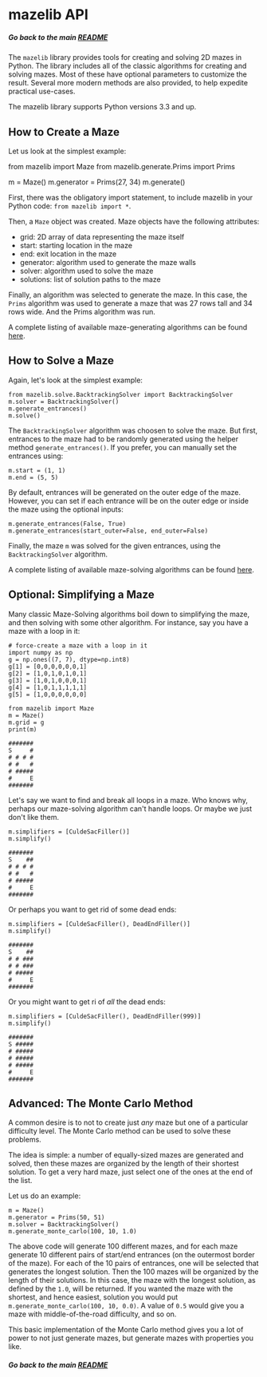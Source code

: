 # mazelib API

##### Go back to the main [README](../README.md)

The `mazelib` library provides tools for creating and solving 2D mazes in Python. The library includes all of the classic algorithms for creating and solving mazes. Most of these have optional parameters to customize the result. Several more modern methods are also provided, to help expedite practical use-cases.

The mazelib library supports Python versions 3.3 and up.


## How to Create a Maze

Let us look at the simplest example:

from mazelib import Maze
from mazelib.generate.Prims import Prims

m = Maze()
m.generator = Prims(27, 34)
m.generate()

First, there was the obligatory import statement, to include mazelib in your Python code: `from mazelib import *`.

Then, a `Maze` object was created. Maze objects have the following attributes:

 * grid: 2D array of data representing the maze itself
 * start: starting location in the maze
 * end: exit location in the maze
 * generator: algorithm used to generate the maze walls
 * solver: algorithm used to solve the maze
 * solutions: list of solution paths to the maze

Finally, an algorithm was selected to generate the maze. In this case, the `Prims` algorithm was used to generate a maze that was 27 rows tall and 34 rows wide. And the Prims algorithm was run.

A complete listing of available maze-generating algorithms can be found [here](MAZE_GEN_ALGOS.md).


## How to Solve a Maze

Again, let's look at the simplest example:

    from mazelib.solve.BacktrackingSolver import BacktrackingSolver
    m.solver = BacktrackingSolver()
    m.generate_entrances()
    m.solve()

The `BacktrackingSolver` algorithm was choosen to solve the maze. But first, entrances to the maze had to be randomly generated using the helper method `generate_entrances()`. If you prefer, you can manually set the entrances using:

    m.start = (1, 1)
    m.end = (5, 5)

By default, entrances will be generated on the outer edge of the maze. However, you can set if each entrance will be on the outer edge or inside the maze using the optional inputs:

    m.generate_entrances(False, True)
    m.generate_entrances(start_outer=False, end_outer=False)

Finally, the maze `m` was solved for the given entrances, using the `BacktrackingSolver` algorithm.

A complete listing of available maze-solving algorithms can be found [here](MAZE_SOLVE_ALGOS.md).


## Optional: Simplifying a Maze

Many classic Maze-Solving algorithms boil down to simplifying the maze, and then solving with some other algorithm. For instance, say you have a maze with a loop in it:

    # force-create a maze with a loop in it
    import numpy as np
    g = np.ones((7, 7), dtype=np.int8)
    g[1] = [0,0,0,0,0,0,1]
    g[2] = [1,0,1,0,1,0,1]
    g[3] = [1,0,1,0,0,0,1]
    g[4] = [1,0,1,1,1,1,1]
    g[5] = [1,0,0,0,0,0,0]

    from mazelib import Maze
    m = Maze()
    m.grid = g
    print(m)

    #######
    S     #
    # # # #
    # #   #
    # #####
    #     E
    #######

Let's say we want to find and break all loops in a maze. Who knows why, perhaps our maze-solving algorithm can't handle loops. Or maybe we just don't like them.

    m.simplifiers = [CuldeSacFiller()]
    m.simplify()

    #######
    S    ##
    # # # #
    # #   #
    # #####
    #     E
    #######

Or perhaps you want to get rid of some dead ends:

    m.simplifiers = [CuldeSacFiller(), DeadEndFiller()]
    m.simplify()

    #######
    S    ##
    # # ###
    # # ###
    # #####
    #     E
    #######

Or you might want to get ri of *all* the dead ends:

    m.simplifiers = [CuldeSacFiller(), DeadEndFiller(999)]
    m.simplify()

    #######
    S #####
    # #####
    # #####
    # #####
    #     E
    #######


## Advanced: The Monte Carlo Method

A common desire is to not to create just *any* maze but one of a particular difficulty level. The Monte Carlo method can be used to solve these problems.

The idea is simple: a number of equally-sized mazes are generated and solved, then these mazes are organized by the length of their shortest solution. To get a very hard maze, just select one of the ones at the end of the list.

Let us do an example:

    m = Maze()
    m.generator = Prims(50, 51)
    m.solver = BacktrackingSolver()
    m.generate_monte_carlo(100, 10, 1.0)

The above code will generate 100 different mazes, and for each maze generate 10 different pairs of start/end entrances (on the outermost border of the maze). For each of the 10 pairs of entrances, one will be selected that generates the longest solution. Then the 100 mazes will be organized by the length of their solutions. In this case, the maze with the longest solution, as defined by the `1.0`, will be returned. If you wanted the maze with the shortest, and hence easiest, solution you would put `m.generate_monte_carlo(100, 10, 0.0)`.  A value of `0.5` would give you a maze with middle-of-the-road difficulty, and so on.

This basic implementation of the Monte Carlo method gives you a lot of power to not just generate mazes, but generate mazes with properties you like.


##### Go back to the main [README](../README.md)
